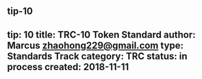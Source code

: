 tip-10
---
tip: 10
title: TRC-10 Token Standard
author: Marcus <zhaohong229@gmail.com>
type: Standards Track
category: TRC
status: in process
created: 2018-11-11
---
